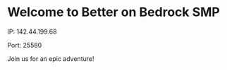 <!DOCTYPE html>
<html>
<head>
    <title>Better on Bedrock SMP</title>
</head>
<body>
    <h1>Welcome to Better on Bedrock SMP</h1>
    <p>IP: 142.44.199.68</p>
    <p>Port: 25580</p>
    <p>Join us for an epic adventure!</p>
</body>
</html>

